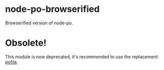node-po-browserified
====================

Browserified version of node-po.

# Obsolete!

This module is now deprecated, it's recommended to use the replacement: [pofile](https://github.com/rubenv/pofile).
